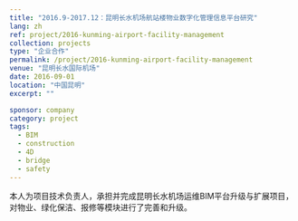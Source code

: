 ```yaml
---
title: "2016.9-2017.12：昆明长水机场航站楼物业数字化管理信息平台研究"
lang: zh
ref: project/2016-kunming-airport-facility-management
collection: projects
type: "企业合作"
permalink: /project/2016-kunming-airport-facility-management
venue: "昆明长水国际机场"
date: 2016-09-01
location: "中国昆明"
excerpt: ""

sponsor: company
category: project
tags: 
  - BIM
  - construction
  - 4D
  - bridge
  - safety
---
```


本人为项目技术负责人，承担并完成昆明长水机场运维BIM平台升级与扩展项目，对物业、绿化保洁、报修等模块进行了完善和升级。